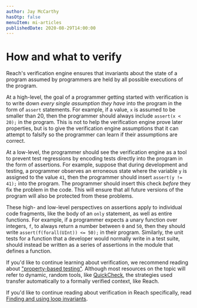 ```yaml
---
author: Jay McCarthy
hasOtp: false
menuItem: mi-articles
publishedDate: 2020-08-29T14:00:00
---
```


# How and what to verify

Reach's verification engine ensures that invariants about the state of a program assumed by programmers are held by all possible executions of the program.

At a high-level, the goal of a programmer getting started with verification is to write down _every single assumption they have_ into the program in the form of `assert` statements. For example, if a value, `x` is assumed to be smaller than 20, then the programmer should always include `assert(x < 20);` in the program. This is not to help the verification engine prove later properties, but is to give the verification engine assumptions that it can attempt to falsify so the programmer can learn if their assumptions are correct.

At a low-level, the programmer should see the verification engine as a tool to prevent test regressions by encoding tests directly into the program in the form of assertions. For example, suppose that during development and testing, a programmer observes an erroneous state where the variable `y` is assigned to the value `41`, then the programmer should insert `assert(y != 41);` into the program. The programmer should insert this check _before_ they fix the problem in the code. This will ensure that all future versions of the program will also be protected from these problems.

These high- and low-level perspectives on assertions apply to individual code fragments, like the body of an `only` statement, as well as entire functions. For example, if a programmer expects a unary function over integers, `f`, to always return a number between `0` and `50`, then they should write `assert(f(forall(UInt)) <= 50);` in their program. Similarly, the unit tests for a function that a developer would normally write in a test suite, should instead be written as a series of assertions in the module that defines a function.

If you'd like to continue learning about verification, we recommend reading about ["property-based testing"](https://duckduckgo.com/?q=property-based+testing). Although most resources on the topic will refer to dynamic, random tools, like [QuickCheck](https://en.wikipedia.org/wiki/QuickCheck), the strategies used transfer automatically to a formally verified context, like Reach.

If you'd like to continue reading about verification in Reach specifically, read [Finding and using loop invariants](/en/pages/articles/finding-and-using-loop-invariants/).
